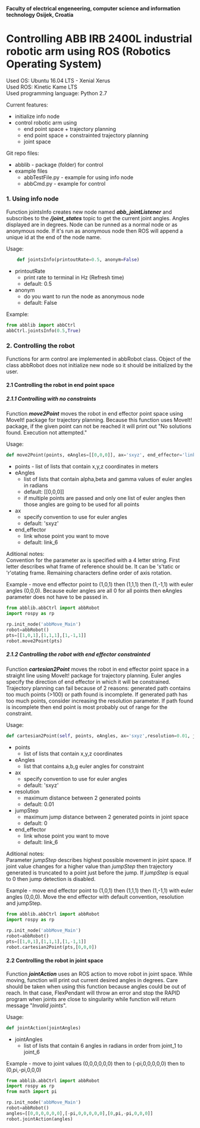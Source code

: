 #### Faculty of electrical engeneering, computer science and information technology Osijek, Croatia 
# Controlling ABB IRB 2400L industrial robotic arm using ROS (Robotics Operating System)  

Used OS: Ubuntu 16.04 LTS - Xenial Xerus  
Used ROS: Kinetic Kame LTS  
Used programming language: Python 2.7  

Current features:
* initialize info node  
* control robotic arm using  
    * end point space + trajectory planning
    * end point space + constrainted trajectory planning
    * joint space  

Git repo files:
* abblib - package (folder) for control  
* example files  
    * abbTestFile.py - example for using info node  
    * abbCmd.py - example for control  

### 1. Using info node  
Function jointsInfo creates new node named __*abb_jointListener*__ and subscribes to the __*/joint_states*__ topic to get the current joint angles. Angles displayed are in degrees. Node can be runned as a normal node or as anonymous node. If it's run as anonymous node then ROS will append a unique id at the end of the node name.

Usage:  
```python
    def jointsInfo(printoutRate=0.5, anonym=False)  
```
* printoutRate
    * print rate to terminal in Hz (Refresh time)
    * default: 0.5
* anonym
    * do you want to run the node as anonymous node
    * default: False  

Example:  

```python
from abblib import abbCtrl
abbCtrl.jointsInfo(0.5,True)
```

### 2. Controlling the robot
Functions for arm control are implemented in abbRobot class. Object of the class abbRobot does not initialize new node so it should be initialized by the user.

#### 2.1 Controlling the robot in end point space
##### 2.1.1 Controlling with no constraints
Function __*move2Point*__ moves the robot in end effector point space using MoveIt! package for trajectory planning. Because this function uses MoveIt! package, if the given point can not be reached it will print out "No solutions found. Execution not attempted."  

Usage:
```python
def move2Point(points, eAngles=[[0,0,0]], ax='sxyz', end_effector='link_6')
```
* points  - list of lists that contain x,y,z coordinates in meters
* eAngles
    * list of lists that contain alpha,beta and gamma values of euler angles in radians
    * default: [[0,0,0]]
    * if multiple points are passed and only one list of euler angles then those angles are going to be used for all points
* ax
    * specify convention to use for euler angles
    * default: 'sxyz'
* end_effector
    * link whose point you want to move
    * default: link_6

Aditional notes:  
Convention for the parameter ax is specified with a 4 letter string. First letter describes what frame of reference should be. It can be 's'tatic or 'r'otating frame. Remaining characters define order of axis rotation.  

Example - move end effector point to (1,0,1) then (1,1,1) then (1,-1,1) with euler angles (0,0,0). Because euler angles are all 0 for all points then eAngles parameter does not have to be passed in.

```python
from abblib.abbCtrl import abbRobot
import rospy as rp

rp.init_node('abbMove_Main')
robot=abbRobot()
pts=[[1,0,1],[1,1,1],[1,-1,1]]
robot.move2Point(pts)
```

##### 2.1.2 Controlling the robot with end effector constrainted
Function _**cartesian2Point**_ moves the robot in end effector point space in a straight line using MoveIt! package for trajectory planning. Euler angles specify the direction of end effector in which it will be constrained. Trajectory planning can fail because of 2 reasons: generated path contains too much points (>100) or path found is incomplete. If generated path has too much points, consider increasing the resolution parameter. If path found is incomplete then end point is most probably out of range for the constraint.

Usage:  
```python
def cartesian2Point(self, points, eAngles, ax='sxyz',resolution=0.01, jumpStep=0,end_effector='link_6'):
```
* points
    * list of lists that contain x,y,z coordinates
* eAngles
    * list that contains a,b,g euler angles for constraint
* ax
    * specify convention to use for euler angles
    * default: 'sxyz'
* resolution
    * maximum distance between 2 generated points
    * default: 0.01
* jumpStep
    * maximum jump distance between 2 generated points in joint space
    * default: 0
* end_effector
    * link whose point you want to move
    * default: link_6  

Aditional notes:  
Parameter _jumpStep_ describes highest possible movement in joint space. If joint value changes for a higher value than _jumpStep_ then trajectory generated is truncated to a point just before the jump. If _jumpStep_ is equal to 0 then jump detection is disabled.


Example - move end effector point to (1,0,1) then (1,1,1) then (1,-1,1) with euler angles (0,0,0). Move the end effector with default convention, resolution and jumpStep.

```python
from abblib.abbCtrl import abbRobot
import rospy as rp

rp.init_node('abbMove_Main')
robot=abbRobot()
pts=[[1,0,1],[1,1,1],[1,-1,1]]
robot.cartesian2Point(pts,[0,0,0])
```

#### 2.2 Controlling the robot in joint space
Function __*jointAction*__ uses an ROS action to move robot in joint space. While moving, function will print out current desired angles in degrees. Care should be taken when using this function because angles could be out of reach. In that case, FlexPendant will throw an error and stop the RAPID program when joints are close to singularity  while function will return message "_Invalid joints_".

Usage:
```python
def jointAction(jointAngles)
```
* jointAngles
    * list of lists that contain 6 angles in radians in order from joint_1 to joint_6

Example - move to joint values (0,0,0,0,0,0) then to (-pi,0,0,0,0,0) then to (0,pi,-pi,0,0,0) 

```python
from abblib.abbCtrl import abbRobot
import rospy as rp
from math import pi

rp.init_node('abbMove_Main')
robot=abbRobot()
angles=[[0,0,0,0,0,0],[-pi,0,0,0,0,0],[0,pi,-pi,0,0,0]]
robot.jointAction(angles)
```